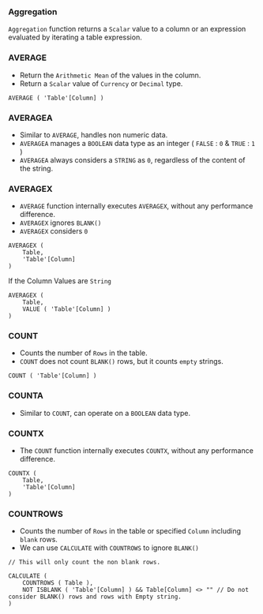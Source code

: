 ### Aggregation

`Aggregation` function returns a `Scalar` value to a column or an expression evaluated by iterating a table expression.

### AVERAGE

- Return the `Arithmetic Mean` of the values in the column.
- Return a `Scalar` value of `Currency` or `Decimal` type.

```DAX
AVERAGE ( 'Table'[Column] )
```

### AVERAGEA

- Similar to `AVERAGE`, handles non numeric data.
- `AVERAGEA` manages a `BOOLEAN` data type as an integer ( `FALSE` : `0` & `TRUE` : `1` )
- `AVERAGEA` always considers a `STRING` as `0`, regardless of the content of the string.

### AVERAGEX

- `AVERAGE` function internally executes `AVERAGEX`,  without any performance difference.
- `AVERAGEX` ignores `BLANK()`
- `AVERAGEX` considers `0`

```DAX
AVERAGEX (
    Table,
    'Table'[Column]
)
```

If the Column Values are `String`

```DAX
AVERAGEX (
    Table,
    VALUE ( 'Table'[Column] )
)
```

### COUNT

- Counts the number of `Rows` in the table.
- `COUNT` does not count `BLANK()` rows, but it counts `empty` strings.

```DAX
COUNT ( 'Table'[Column] )
```

### COUNTA

- Similar to `COUNT`, can operate on a `BOOLEAN` data type.

### COUNTX

- The `COUNT` function internally executes `COUNTX`, without any performance difference.

```DAX
COUNTX (
    Table,
    'Table'[Column]
)
```        

### COUNTROWS

- Counts the number of `Rows` in the table or specified `Column` including `blank` rows.
- We can use `CALCULATE` with `COUNTROWS` to ignore `BLANK()`

```DAX
// This will only count the non blank rows.

CALCULATE (
    COUNTROWS ( Table ),
    NOT ISBLANK ( 'Table'[Column] ) && Table[Column] <> "" // Do not consider BLANK() rows and rows with Empty string.
)
```
